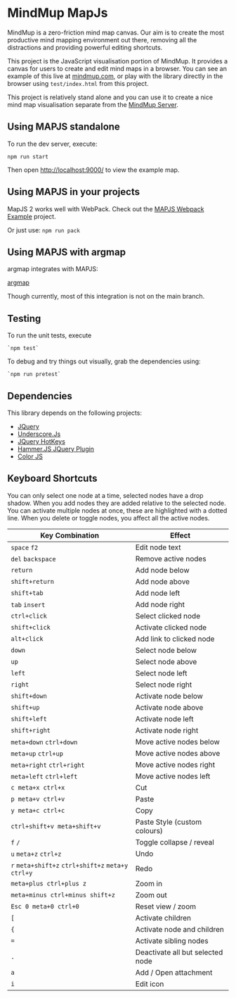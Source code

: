 # MindMup MapJs

MindMup is a zero-friction mind map canvas. Our aim is to create the most productive mind mapping environment out there, removing all the distractions and providing powerful editing shortcuts.

This project is the JavaScript visualisation portion of MindMup. It provides a canvas for users to create and edit
mind maps in a browser. You can see an example of this live at [mindmup.com](http://www.mindmup.com), or play with the library directly in the browser using `test/index.html` from this project.

This project is relatively stand alone and you can use it to create a nice mind map visualisation separate from the [MindMup Server](https://www.mindmup.com).

## Using MAPJS standalone

To run the dev server, execute:

`npm run start`

Then open <http://localhost:9000/> to view the example map.

## Using MAPJS in your projects

MapJS 2 works well with WebPack. Check out the [MAPJS Webpack Example](https://github.com/mindmup/mapjs-webpack-example) project.

Or just use: `npm run pack`

## Using MAPJS with argmap

argmap integrates with MAPJS:

[argmap](https://github.com/s6mike/argmap/tree/master)

Though currently, most of this integration is not on the main branch.

## Testing

To run the unit tests, execute

    `npm test`

To debug and try things out visually, grab the dependencies using:

    `npm run pretest`

## Dependencies

This library depends on the following projects:

- [JQuery](http://jquery.com/)
- [Underscore.Js](http://underscorejs.org/)
- [JQuery HotKeys](http://jquery.com/)
- [Hammer.JS JQuery Plugin](http://eightmedia.github.com/hammer.js)
- [Color JS](https://github.com/harthur/color)

## Keyboard Shortcuts

You can only select one node at a time, selected nodes have a drop shadow. When you add nodes they are added relative to the selected node.
You can activate multiple nodes at once, these are highlighted with a dotted line. When you delete or toggle nodes, you affect all the active nodes.

|Key Combination|Effect|
|----------------|---|
`space` `f2` | Edit node text
`del` `backspace` | Remove active nodes
`return`| Add node below
`shift+return`| Add node above
`shift+tab`| Add node left
`tab` `insert` | Add node right
`ctrl+click` | Select clicked node
`shift+click` | Activate clicked node
`alt+click` | Add link to clicked node
`down`| Select node below
`up`| Select node above
`left`| Select node left
`right`| Select node right
`shift+down`| Activate node below
`shift+up`| Activate node above
`shift+left`| Activate node left
`shift+right`| Activate node right
`meta+down` `ctrl+down` | Move active nodes below
`meta+up` `ctrl+up`| Move active nodes above
`meta+right` `ctrl+right` | Move active nodes right
`meta+left` `ctrl+left` | Move active nodes left
`c meta+x ctrl+x` | Cut
`p meta+v ctrl+v` | Paste
`y meta+c ctrl+c` | Copy
`ctrl+shift+v meta+shift+v` | Paste Style (custom colours)
`f` `/` | Toggle collapse / reveal
`u` `meta+z` `ctrl+z` | Undo
`r` `meta+shift+z` `ctrl+shift+z` `meta+y` `ctrl+y`| Redo
`meta+plus ctrl+plus z` | Zoom in
`meta+minus ctrl+minus shift+z` | Zoom out
`Esc 0 meta+0 ctrl+0` | Reset view / zoom
`[`| Activate children
`{`| Activate node and children
`=`| Activate sibling nodes
`.`| Deactivate all but selected node
`a`| Add / Open attachment
`i`| Edit icon
